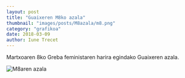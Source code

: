 ```yaml
---
layout: post
title: "Guaixeren M8ko azala"
thumbnail: "images/posts/M8azala/m8.png"
category: "grafikoa"
date: 2018-03-09
author: Iune Trecet
---
```


Martxoaren 8ko Greba feministaren harira egindako Guaixeren azala.

<img src="/images/posts/M8azala/m8azala.png" alt="M8aren azala">
